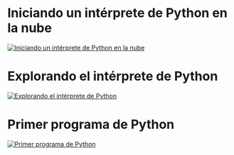 #  Iniciando un intérprete de Python en la nube

[![ Iniciando un intérprete de Python en la nube](http://img.youtube.com/vi/Uf4hm5D6saY/0.jpg)](http://www.youtube.com/watch?v=Uf4hm5D6saY)

# Explorando el intérprete de Python
[![Explorando el intérprete de Python](http://img.youtube.com/vi/yB8E1fDf_2A/0.jpg)](http://www.youtube.com/watch?v=yB8E1fDf_2A)

# Primer programa de Python
[![Primer programa de Python](http://img.youtube.com/vi/qUYzG0OH048/0.jpg)](http://www.youtube.com/watch?v=qUYzG0OH048)




